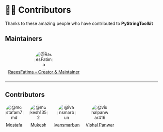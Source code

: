 # 👩‍💻 Contributors

Thanks to these amazing people who have contributed to **PyStringToolkit** 

## Maintainers
<a href="https://github.com/RaeesFatima" style="text-align:center; display:inline-block; margin:10px;">
  <img src="https://avatars.githubusercontent.com/RaeesFatima" width="60px" style="border-radius:50%" alt="@RaeesFatima"/><br/>
  RaeesFatima – Creator & Maintainer
</a>  

---

## Contributors
<div style="display: flex; flex-wrap: wrap; gap: 20px;">

  <a href="https://github.com/mostafam7md" style="text-align:center; display:inline-block;">
    <img src="https://avatars.githubusercontent.com/mostafam7md" width="60px" style="border-radius:50%" alt="@mostafam7md"/><br/>
    Mostafa
  </a>

  <a href="https://github.com/mukesh1352" style="text-align:center; display:inline-block;">
    <img src="https://avatars.githubusercontent.com/mukesh1352" width="60px" style="border-radius:50%" alt="@mukesh1352"/><br/>
    Mukesh
  </a>

  <a href="https://github.com/ivansmarbun" style="text-align:center; display:inline-block;">
    <img src="https://avatars.githubusercontent.com/ivansmarbun" width="60px" style="border-radius:50%" alt="@ivansmarbun"/><br/>
    Ivansmarbun
  </a>

  <a href="https://github.com/vishalpanwar416" style="text-align:center; display:inline-block;">
    <img src="https://avatars.githubusercontent.com/vishalpanwar416" width="60px" style="border-radius:50%" alt="@vishalpanwar416"/><br/>
    Vishal Panwar
  </a>

</div>

